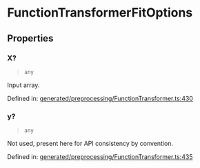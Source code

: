 # FunctionTransformerFitOptions

## Properties

### X?

> `any`

Input array.

Defined in:  [generated/preprocessing/FunctionTransformer.ts:430](https://github.com/transitive-bullshit/scikit-learn-ts/blob/122b3c0/packages/sklearn/src/generated/preprocessing/FunctionTransformer.ts#L430)

### y?

> `any`

Not used, present here for API consistency by convention.

Defined in:  [generated/preprocessing/FunctionTransformer.ts:435](https://github.com/transitive-bullshit/scikit-learn-ts/blob/122b3c0/packages/sklearn/src/generated/preprocessing/FunctionTransformer.ts#L435)

